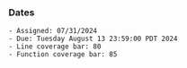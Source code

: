 ### Dates

    - Assigned: 07/31/2024
    - Due: Tuesday August 13 23:59:00 PDT 2024
    - Line coverage bar: 80
    - Function coverage bar: 85
